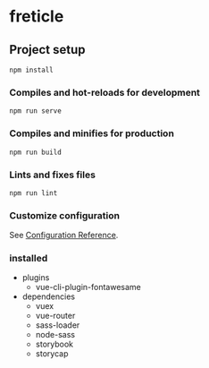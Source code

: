 # freticle

## Project setup

```
npm install
```

### Compiles and hot-reloads for development

```
npm run serve
```

### Compiles and minifies for production

```
npm run build
```

### Lints and fixes files

```
npm run lint
```

### Customize configuration

See [Configuration Reference](https://cli.vuejs.org/config/).

### installed

- plugins
  - vue-cli-plugin-fontawesame
- dependencies
  - vuex
  - vue-router
  - sass-loader
  - node-sass
  - storybook
  - storycap
